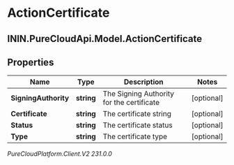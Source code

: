 # ActionCertificate

## ININ.PureCloudApi.Model.ActionCertificate

## Properties

|Name | Type | Description | Notes|
|------------ | ------------- | ------------- | -------------|
| **SigningAuthority** | **string** | The Signing Authority for the certificate | [optional] |
| **Certificate** | **string** | The certificate string | [optional] |
| **Status** | **string** | The certificate status | [optional] |
| **Type** | **string** | The certificate type | [optional] |



_PureCloudPlatform.Client.V2 231.0.0_
